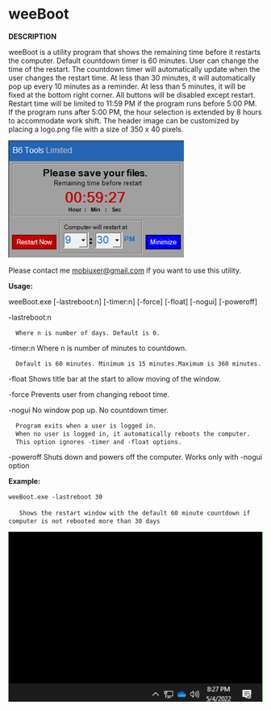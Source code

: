 # weeBoot


**DESCRIPTION**

weeBoot is a utility program that shows the remaining time before it restarts the computer.
Default countdown timer is 60 minutes. User can change the time of the restart. The countdown timer will automatically update when the user changes the restart time. 
At less than 30 minutes, it will automatically pop up every 10 minutes as a reminder. At less than 5 minutes, it will be fixed at the bottom right corner. 
All buttons will be disabled except restart. Restart time will be limited to 11:59 PM if the program runs before 5:00 PM. 
If the program runs after 5:00 PM, the hour selection is extended by 8 hours to accommodate work shift. 
The header image can be customized by placing a logo.png file with a size of 350 x 40 pixels.

![This is an image](https://github.com/jbgdion/we.reboot/blob/main/weeboot.png)

Please contact me mobiuxer@gmail.com if you want to use this utility. 


**Usage:**

weeBoot.exe [-lastreboot:n] [-timer:n] [-force] [-float] [-nogui] [-poweroff]

   -lastreboot:n 
  
      Where n is number of days. Default is 0.
    
  -timer:n Where n is number of minutes to countdown.
  
      Default is 60 minutes. Minimum is 15 minutes.Maximum is 360 minutes.
  
  -float Shows title bar at the start to allow moving of the window.
    
  -force Prevents user from changing reboot time.
  
  -nogui No window pop up. No countdown timer. 
      
      Program exits when a user is logged in.
      When no user is logged in, it automatically reboots the computer.
      This option ignores -timer and -float options.
      
  -poweroff Shuts down and powers off the computer. Works only with -nogui option
  

**Example:**

    weeBoot.exe -lastreboot 30
      
       Shows the restart window with the default 60 minute countdown if computer is not rebooted more than 30 days

![This is an image](https://github.com/jbgdion/we.reboot/blob/main/weeBoot-loop.gif)
